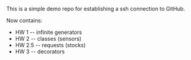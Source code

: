 This is a simple demo repo for establishing a ssh connection to GitHub.

Now contains:
  - HW 1 -- infinite generators
  - HW 2 -- classes (sensors)
  - HW 2.5 -- requests (stocks)
  - HW 3 -- decorators
